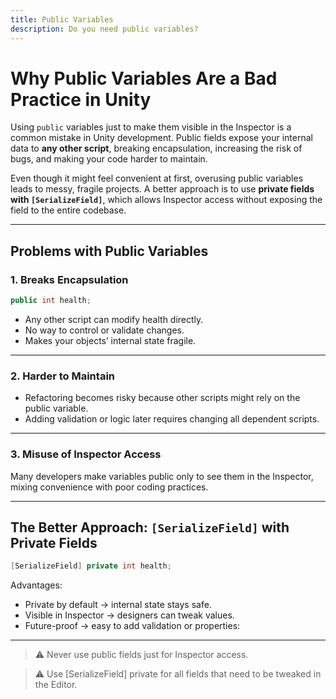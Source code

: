 ```yaml
---
title: Public Variables
description: Do you need public variables?
---
```


# Why Public Variables Are a Bad Practice in Unity

Using `public` variables just to make them visible in the Inspector is a common mistake in Unity development. Public fields expose your internal data to **any other script**, breaking encapsulation, increasing the risk of bugs, and making your code harder to maintain.

Even though it might feel convenient at first, overusing public variables leads to messy, fragile projects. A better approach is to use **private fields with `[SerializeField]`**, which allows Inspector access without exposing the field to the entire codebase.

---

## Problems with Public Variables

### 1. Breaks Encapsulation
```csharp
public int health;
```

- Any other script can modify health directly.
- No way to control or validate changes.
- Makes your objects’ internal state fragile.

---

### 2. Harder to Maintain
- Refactoring becomes risky because other scripts might rely on the public variable.
- Adding validation or logic later requires changing all dependent scripts.

---

### 3. Misuse of Inspector Access
Many developers make variables public only to see them in the Inspector, mixing convenience with poor coding practices.

---

## The Better Approach: `[SerializeField]` with Private Fields

```csharp
[SerializeField] private int health;
```

Advantages:
- Private by default → internal state stays safe.
- Visible in Inspector → designers can tweak values.
- Future-proof → easy to add validation or properties:

---

> ⚠️ Never use public fields just for Inspector access.

> ⚠️ Use [SerializeField] private for all fields that need to be tweaked in the Editor.


